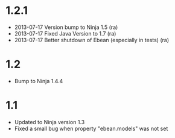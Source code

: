 1.2.1
=====

 * 2013-07-17 Version bump to Ninja 1.5 (ra)
 * 2013-07-17 Fixed Java Version to 1.7 (ra)
 * 2013-07-17 Better shutdown of Ebean (especially in tests) (ra)
 
 
1.2
===

 * Bump to Ninja 1.4.4

1.1
===

 * Updated to Ninja version 1.3
 * Fixed a small bug when property "ebean.models" was not set